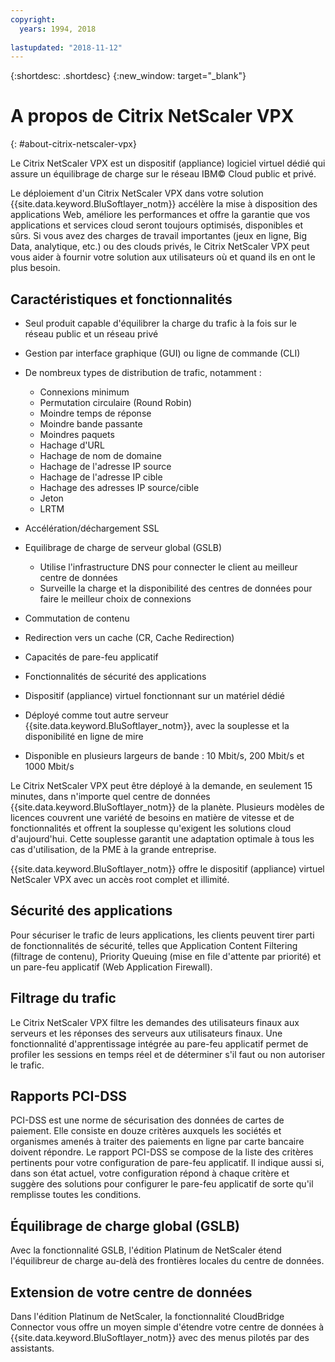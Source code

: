 ```yaml
---
copyright:
  years: 1994, 2018
  
lastupdated: "2018-11-12"
---
```


{:shortdesc: .shortdesc}
{:new_window: target="_blank"}

# A propos de Citrix NetScaler VPX
{: #about-citrix-netscaler-vpx}

Le Citrix NetScaler VPX est un dispositif (appliance) logiciel virtuel dédié qui assure un équilibrage de charge sur le réseau IBM© Cloud public et privé. 

Le déploiement d'un Citrix NetScaler VPX dans votre solution {{site.data.keyword.BluSoftlayer_notm}} accélère la mise à disposition des applications Web, améliore les performances et offre la garantie que vos applications et services cloud seront toujours optimisés, disponibles et sûrs. Si vous avez des charges de travail importantes (jeux en ligne, Big Data, analytique, etc.) ou des clouds privés, le Citrix NetScaler VPX peut vous aider à fournir votre solution aux utilisateurs où et quand ils en ont le plus besoin.

## Caractéristiques et fonctionnalités

* Seul produit capable d'équilibrer la charge du trafic à la fois sur le réseau public et un réseau privé
* Gestion par interface graphique (GUI) ou ligne de commande (CLI)
* De nombreux types de distribution de trafic, notamment :
  * Connexions minimum
  * Permutation circulaire (Round Robin)
  * Moindre temps de réponse
  * Moindre bande passante
  * Moindres paquets
  * Hachage d'URL
  * Hachage de nom de domaine
  * Hachage de l'adresse IP source
  * Hachage de l'adresse IP cible
  * Hachage des adresses IP source/cible
  * Jeton
  * LRTM

* Accélération/déchargement SSL
* Equilibrage de charge de serveur global (GSLB)
  * Utilise l'infrastructure DNS pour connecter le client au meilleur centre de données
  * Surveille la charge et la disponibilité des centres de données pour faire le meilleur choix de connexions
* Commutation de contenu
* Redirection vers un cache (CR, Cache Redirection)
* Capacités de pare-feu applicatif
* Fonctionnalités de sécurité des applications
* Dispositif (appliance) virtuel fonctionnant sur un matériel dédié
* Déployé comme tout autre serveur {{site.data.keyword.BluSoftlayer_notm}}, avec la souplesse et la disponibilité en ligne de mire
* Disponible en plusieurs largeurs de bande : 10 Mbit/s, 200 Mbit/s et 1000 Mbit/s

Le Citrix NetScaler VPX peut être déployé à la demande, en seulement 15 minutes, dans n'importe quel centre de données {{site.data.keyword.BluSoftlayer_notm}} de la planète. Plusieurs modèles de licences couvrent une variété de besoins en matière de vitesse et de fonctionnalités et offrent la souplesse qu'exigent les solutions cloud d'aujourd'hui. Cette souplesse garantit une adaptation optimale à tous les cas d'utilisation, de la PME à la grande entreprise.

{{site.data.keyword.BluSoftlayer_notm}} offre le dispositif (appliance) virtuel NetScaler VPX avec un accès root complet et illimité.   

## Sécurité des applications

Pour sécuriser le trafic de leurs applications, les clients peuvent tirer parti de fonctionnalités de sécurité, telles que Application Content Filtering (filtrage de contenu), Priority Queuing (mise en file d'attente par priorité) et un pare-feu applicatif (Web Application Firewall).

## Filtrage du trafic

Le Citrix NetScaler VPX filtre les demandes des utilisateurs finaux aux serveurs et les réponses des serveurs aux utilisateurs finaux. Une fonctionnalité d'apprentissage intégrée au pare-feu applicatif permet de profiler les sessions en temps réel et de déterminer s'il faut ou non autoriser le trafic.

## Rapports PCI-DSS

PCI-DSS est une norme de sécurisation des données de cartes de paiement. Elle consiste en douze critères auxquels les sociétés et organismes amenés à traiter des paiements en ligne par carte bancaire doivent répondre. Le rapport PCI-DSS se compose de la liste des critères pertinents pour votre configuration de pare-feu applicatif. Il indique aussi si, dans son état actuel, votre configuration répond à chaque critère et suggère des solutions pour configurer le pare-feu applicatif de sorte qu'il remplisse toutes les conditions.

## Équilibrage de charge global (GSLB)

Avec la fonctionnalité GSLB, l'édition Platinum de NetScaler étend l'équilibreur de charge au-delà des frontières locales du centre de données. 

## Extension de votre centre de données

Dans l'édition Platinum de NetScaler, la fonctionnalité CloudBridge Connector vous offre un moyen simple d'étendre votre centre de données à {{site.data.keyword.BluSoftlayer_notm}} avec des menus pilotés par des assistants. 
